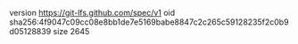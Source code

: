 version https://git-lfs.github.com/spec/v1
oid sha256:4f9047c09cc08e8bb1de7e5169babe8847c2c265c59128235f2c0b9d05128839
size 2645
